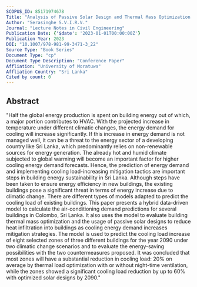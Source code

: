 ```yaml
---
SCOPUS_ID: 85171974678
Title: "Analysis of Passive Solar Design and Thermal Mass Optimization to Reduce Cooling Energy Demand of Existing Building"
Author: "Serasinghe S.V.I.R.V."
Journal: "Lecture Notes in Civil Engineering"
Publication Date: {'$date': '2023-01-01T00:00:00Z'}
Publication Year: 2023
DOI: "10.1007/978-981-99-3471-3_22"
Source Type: "Book Series"
Document Type: "cp"
Document Type Description: "Conference Paper"
Affliation: "University of Moratuwa"
Affliation Country: "Sri Lanka"
Cited by count: 0
---
```


## Abstract
"Half the global energy production is spent on building energy out of which, a major portion contributes to HVAC. With the projected increase in temperature under different climatic changes, the energy demand for cooling will increase significantly. If this increase in energy demand is not managed well, it can be a threat to the energy sector of a developing country like Sri Lanka, which predominantly relies on non-renewable sources for energy generation. The already hot and humid climate subjected to global warming will become an important factor for higher cooling energy demand forecasts. Hence, the prediction of energy demand and implementing cooling load-increasing mitigation tactics are important steps in building energy sustainability in Sri Lanka. Although steps have been taken to ensure energy efficiency in new buildings, the existing buildings pose a significant threat in terms of energy increase due to climatic change. There are different types of models adapted to predict the cooling load of existing buildings. This paper presents a hybrid data-driven model to calculate the air-conditioning demand predictions for several buildings in Colombo, Sri Lanka. It also uses the model to evaluate building thermal mass optimization and the usage of passive solar designs to reduce heat infiltration into buildings as cooling energy demand increases mitigation strategies. The model is used to predict the cooling load increase of eight selected zones of three different buildings for the year 2090 under two climatic change scenarios and to evaluate the energy-saving possibilities with the two countermeasures proposed. It was concluded that most zones will have a substantial reduction in cooling load: 20% on average by thermal load optimization with or without night-time ventilation, while the zones showed a significant cooling load reduction by up to 60% with optimized solar designs by 2090."
